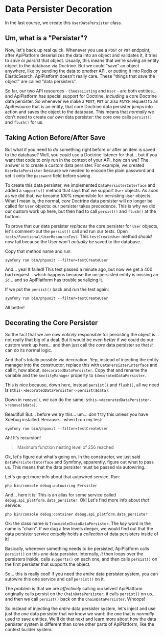 # Data Persister Decoration

In the last course, we create this `UserDataPersister` class.

## Um, what is a "Persister"?

Now, let's back up real quick. Whenever you use a `POST` or `PUT` endpoint, after
ApiPlatform deserializes the data into an object and validates it, it tries
to *save* or *persist* that object. Usually, this means that we're saving an entity
object to the database via Doctrine. But we could "save" an object anywhere, like
by sending the data to *another* API, or putting it into Redis or ElasticSearch.
ApiPlatform doesn't really care. These "things that save the object" are called
"data persisters".

So far, our two API resources - `CheeseListing` and `User` - are both entities...
and ApiPlatform has special support for Doctrine, *including* a core Doctrine
data persister. So whenever we make a `POST`, `PUT` or also `PATCH` request to
an ApiResource that is an entity, that core Doctrine data persister jumps into
action and saves the object to the database. This means that *normally* we don't
need to create our *own* data persister: the core one calls `persist()` and
`flush()` for us.

## Taking Action Before/After Save

But what if you need to *do* something right before or after an item is saved
to the database? Well, you *could* use a Doctrine listener for that... but if you
want that code to only run in the context of your API, how can we? The answer
is to create a custom data persister. For example, we created `UserDataPersister`
because we needed to encode the plain password and set it onto the `password`
field before saving.

To create this data persister, we implemented `DataPersisterInterface` and added
a `supports()` method that says that we support `User` objects. As *soon* as we
did that, *we* became *100%* responsible for persisting `User` objects. What I
mean is, the normal, *core* Doctrine data persister will *no* longer be called
for `User` objects: our persister takes precedence. This is why we did our custom
work up here, but then had to call `persist()` and `flush()` at the bottom.

To prove that our data persister *replaces* the core persister for `User` objects,
let's comment-out the `persist()` call and run our tests. Open
`tests/Functional/UserResourceTest`. This `testCreateUser` method *should* now
fail because the User won't *actually* be saved to the database.

Copy that method name and run:

```terminal
symfony run bin/phpunit --filter=testCreateUser
```

And... yea! It failed! This test passed a minute ago, but now we get a 400
bad request... which happens because the un-persisted entity is missing an `id`...
and so ApiPlatform has trouble serializing it.

If we put the `persist()` back and run the test again:

```terminal-silent
symfony run bin/phpunit --filter=testCreateUser
```

All better!

## Decorating the Core Persister

So the fact that we are now *entirely* responsible for persisting the object is...
not really that big of a deal. But it would be even *better* if we could do our
custom work up here... and then just call the *core* data persister so that *it*
can do its normal logic.

And that's totally possible via decoration. Yep, instead of injecting the
entity manager into the constructor, replace this with `DataPersisterInterface`
and call it, how about, `$decoratedDataPersister`. Copy that and rename the
variable and the `$entityManager` property to `$decoratedDataPersister`.

This is nice because, down here, instead `persist()` and `flush()`, all we need
is `$this->decoratedDataPersister->persist($data)`.

Down in `remove()`, we can do the same: `$this->decoratedDataPersister->remove($data)`.

Beautiful! But... before we try this... um... *don't* try this unless you have Xdebug
installed. Because... when I run my test:

```terminal-silent
symfony run bin/phpunit --filter=testCreateUser
```

Ah! It's recursion!

> Maximum function nesting level of 256 reached

Ok, let's figure out what's going on. In the constructor, we just said
`DataPersisterInterface` and Symfony, apparently, figure out what to pass us.
This means that the data persister must be passed via autowiring.

Let's go get more info about that autowired service. Run:

```terminal
php bin/console debug:autowiring Persister
```

And... here it is! This is an alias for some service called
`debug.api_platform.data_persister`. Ok! Let's find more info about *that*
service:

```terminal
php bin/console debug:container debug.api_platform.data_persister
```

Ok: the class name is `TraceableChainDataPersister`. The *key* word in the name
is "chain". If we dug a few levels deeper, we would find out that the data
persister service *actually* holds a *collection* of data persisters inside of it!

Basically, whenever something needs to be persisted, ApiPlatform calls `persist()`
on this *one* data persister. Internally, *it* then loops over the persisters
inside, calls `supports()` on each one, and then calls `persist()` on the
first persister that supports the object.

So... this is really cool! If you need the *entire* data persister system, you
can autowire this one service and call `persist()` on it.

The *problem* is that we are *effectively* calling ourselves! ApiPlatform
originally calls persist on the `ChainDataPersister`, it calls `persist()` on us...
and then we call `persist()` back on the `ChainDataPersister`. Whoops!

So instead of injecting the *entire* data persister system, let's
inject and use just the *one* data persister that we know we want: the one that is
*normally* used to save entities. We'll do that next and learn more about how
the data persister system is different than some other parts of ApiPlatform,
like the context builder system.
